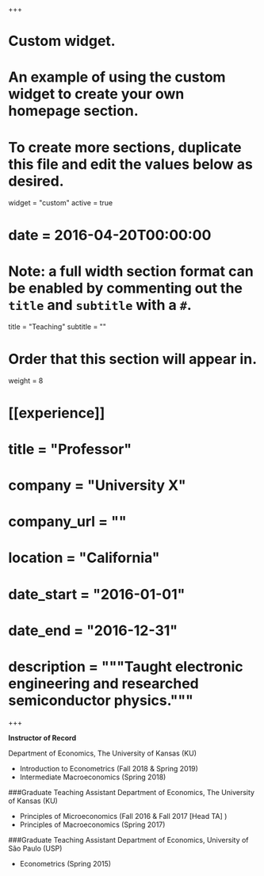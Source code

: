 +++
# Custom widget.
# An example of using the custom widget to create your own homepage section.
# To create more sections, duplicate this file and edit the values below as desired.
widget = "custom"
active = true
# date = 2016-04-20T00:00:00

# Note: a full width section format can be enabled by commenting out the `title` and `subtitle` with a `#`.
title = "Teaching"
subtitle = ""

# Order that this section will appear in.
weight = 8

# [[experience]]
#   title = "Professor"
#   company = "University X"
#   company_url = ""
#   location = "California"
#   date_start = "2016-01-01"
#   date_end = "2016-12-31"
#   description = """Taught electronic engineering and researched semiconductor physics."""

+++

**Instructor of Record**

Department of Economics, The University of Kansas (KU)

* Introduction to Econometrics (Fall 2018 & Spring 2019)
* Intermediate Macroeconomics (Spring 2018)


###Graduate Teaching Assistant
Department of Economics, The University of Kansas (KU)

* Principles of Microeconomics (Fall 2016 & Fall 2017 [Head TA] )
* Principles of Macroeconomics (Spring 2017)


###Graduate Teaching Assistant
Department of Economics, University of São Paulo (USP)

* Econometrics (Spring 2015)